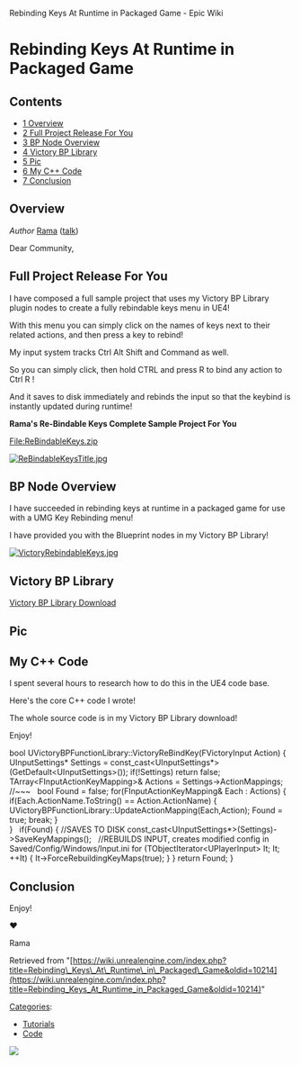 Rebinding Keys At Runtime in Packaged Game - Epic Wiki                    

Rebinding Keys At Runtime in Packaged Game
==========================================

Contents
--------

*   [1 Overview](#Overview)
*   [2 Full Project Release For You](#Full_Project_Release_For_You)
*   [3 BP Node Overview](#BP_Node_Overview)
*   [4 Victory BP Library](#Victory_BP_Library)
*   [5 Pic](#Pic)
*   [6 My C++ Code](#My_C.2B.2B_Code)
*   [7 Conclusion](#Conclusion)

Overview
--------

_Author_ [Rama](/User:Rama "User:Rama") ([talk](/User_talk:Rama "User talk:Rama"))

Dear Community,

Full Project Release For You
----------------------------

I have composed a full sample project that uses my Victory BP Library plugin nodes to create a fully rebindable keys menu in UE4!

With this menu you can simply click on the names of keys next to their related actions, and then press a key to rebind!

My input system tracks Ctrl Alt Shift and Command as well.

So you can simply click, then hold CTRL and press R to bind any action to Ctrl R !

And it saves to disk immediately and rebinds the input so that the keybind is instantly updated during runtime!

**Rama's Re-Bindable Keys Complete Sample Project For You**

[File:ReBindableKeys.zip](/File:ReBindableKeys.zip "File:ReBindableKeys.zip")

  
[![ReBindableKeysTitle.jpg](https://d3ar1piqh1oeli.cloudfront.net/5/5e/ReBindableKeysTitle.jpg/900px-ReBindableKeysTitle.jpg)](/File:ReBindableKeysTitle.jpg)

  

BP Node Overview
----------------

I have succeeded in rebinding keys at runtime in a packaged game for use with a UMG Key Rebinding menu!

I have provided you with the Blueprint nodes in my Victory BP Library!

[![VictoryRebindableKeys.jpg](https://d3ar1piqh1oeli.cloudfront.net/4/47/VictoryRebindableKeys.jpg/900px-VictoryRebindableKeys.jpg)](/File:VictoryRebindableKeys.jpg)

Victory BP Library
------------------

[Victory BP Library Download](https://forums.unrealengine.com/showthread.php?3851-(39)-Rama-s-Extra-Blueprint-Nodes-for-You-as-a-Plugin-No-C-Required!&p=175549&viewfull=1#post175549)

Pic
---

My C++ Code
-----------

I spent several hours to research how to do this in the UE4 code base.

Here's the core C++ code I wrote!

The whole source code is in my Victory BP Library download!

Enjoy!

bool UVictoryBPFunctionLibrary::VictoryReBindKey(FVictoryInput Action)
{
	UInputSettings\* Settings \= const\_cast<UInputSettings\*\>(GetDefault<UInputSettings\>());
	if(!Settings) return false;
 
	TArray<FInputActionKeyMapping\>& Actions \= Settings\-\>ActionMappings;
 
	//~~~
 
	bool Found \= false;
	for(FInputActionKeyMapping& Each : Actions)
	{
		if(Each.ActionName.ToString() \== Action.ActionName)
		{  
			UVictoryBPFunctionLibrary::UpdateActionMapping(Each,Action);
			Found \= true;
			break;
		}  
	}
 
	if(Found) 
	{
		//SAVES TO DISK
		const\_cast<UInputSettings\*\>(Settings)\-\>SaveKeyMappings();
 
		//REBUILDS INPUT, creates modified config in Saved/Config/Windows/Input.ini
		for (TObjectIterator<UPlayerInput\> It; It; ++It)
		{
			It\-\>ForceRebuildingKeyMaps(true);
		}
	}
	return Found;
}

Conclusion
----------

Enjoy!

♥

Rama

Retrieved from "[https://wiki.unrealengine.com/index.php?title=Rebinding\_Keys\_At\_Runtime\_in\_Packaged\_Game&oldid=10214](https://wiki.unrealengine.com/index.php?title=Rebinding_Keys_At_Runtime_in_Packaged_Game&oldid=10214)"

[Categories](/Special:Categories "Special:Categories"):

*   [Tutorials](/Category:Tutorials "Category:Tutorials")
*   [Code](/Category:Code "Category:Code")

  ![](https://tracking.unrealengine.com/track.png)